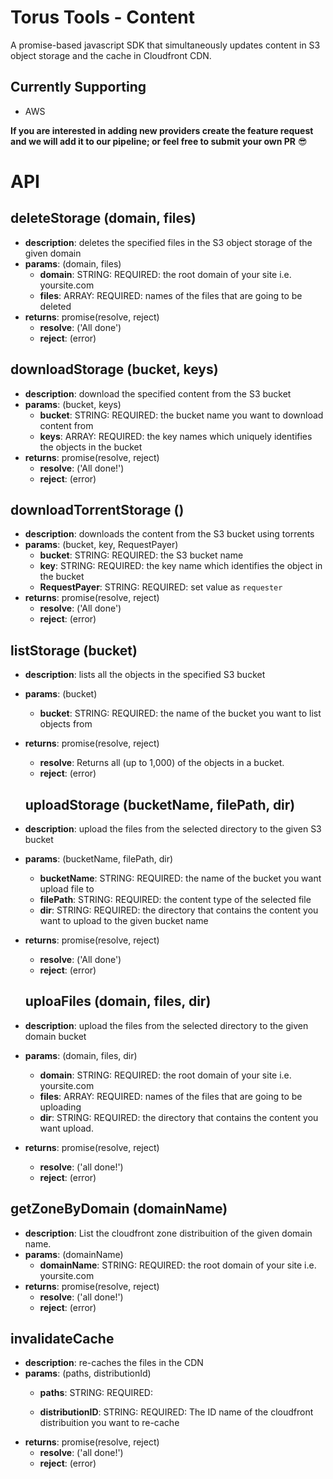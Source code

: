 # Torus Tools - Content

A promise-based javascript SDK that simultaneously updates content in S3 object storage and the cache in Cloudfront CDN.

## Currently Supporting
- AWS

**If you are interested in adding new providers create the feature request and we will add it to our pipeline; or feel free to submit your own PR** :sunglasses:



# API

## deleteStorage (domain, files)
- **description**: deletes the specified files in the S3 object storage of the given domain
- **params**: (domain, files)
  - **domain**: STRING: REQUIRED: the root domain of your site i.e. yoursite.com
  - **files**: ARRAY: REQUIRED: names of the files that are going to be deleted
- **returns**: promise(resolve, reject)
  - **resolve**: ('All done')
  - **reject**: (error)


## downloadStorage (bucket, keys)
- **description**: download the specified content from the S3 bucket
- **params**: (bucket, keys)
  - **bucket**: STRING: REQUIRED: the bucket name you want to download content from
  - **keys**: ARRAY: REQUIRED: the key names which uniquely identifies the objects in the bucket
- **returns**: promise(resolve, reject)
  - **resolve**: ('All done!')
  - **reject**: (error)


## downloadTorrentStorage () 
- **description**: downloads the content from the S3 bucket using torrents
- **params**: (bucket, key, RequestPayer)
  - **bucket**: STRING: REQUIRED: the S3 bucket name
  - **key**: STRING: REQUIRED: the key name which identifies the object in the bucket
  - **RequestPayer**: STRING: REQUIRED: set value as `requester`
- **returns**: promise(resolve, reject)
  - **resolve**: ('All done')
  - **reject**: (error)


## listStorage (bucket)
- **description**: lists all the objects in the specified S3 bucket
- **params**: (bucket)
  - **bucket**: STRING: REQUIRED: the name of the bucket you want to list objects from
- **returns**: promise(resolve, reject)
  - **resolve**: Returns all (up to 1,000) of the objects in a bucket.
  - **reject**: (error)

  ## uploadStorage (bucketName, filePath, dir)
- **description**: upload the files from the selected directory to the given S3 bucket
- **params**: (bucketName, filePath, dir)
  - **bucketName**: STRING: REQUIRED: the name of the bucket you want upload file to
  - **filePath**: STRING: REQUIRED: the content type of the selected file
  - **dir**: STRING: REQUIRED: the directory that contains the content you want to upload to the given bucket name
- **returns**: promise(resolve, reject)
  - **resolve**: ('All done')
  - **reject**: (error)

   ## uploaFiles (domain, files, dir)
- **description**: upload the files from the selected directory to the given domain bucket
- **params**: (domain, files, dir)
   - **domain**: STRING: REQUIRED: the root domain of your site i.e. yoursite.com
  - **files**: ARRAY: REQUIRED: names of the files that are going to be uploading
  - **dir**: STRING: REQUIRED: the directory that contains the content you want upload.
- **returns**: promise(resolve, reject)
  - **resolve**: ('all done!')
  - **reject**: (error)


## getZoneByDomain (domainName)
- **description**: List the cloudfront zone distribuition of the given domain name.
- **params**: (domainName)
   - **domainName**: STRING: REQUIRED: the root domain of your site i.e. yoursite.com
- **returns**: promise(resolve, reject)
  - **resolve**: ('all done!')
  - **reject**: (error)

## invalidateCache
- **description**: re-caches the files in the CDN
- **params**: (paths, distributionId)
   - **paths**: STRING: REQUIRED: 
   
  - **distributionID**: STRING: REQUIRED: The ID name of the cloudfront distribuition you want to re-cache
- **returns**: promise(resolve, reject)
  - **resolve**: ('all done!')
  - **reject**: (error)




